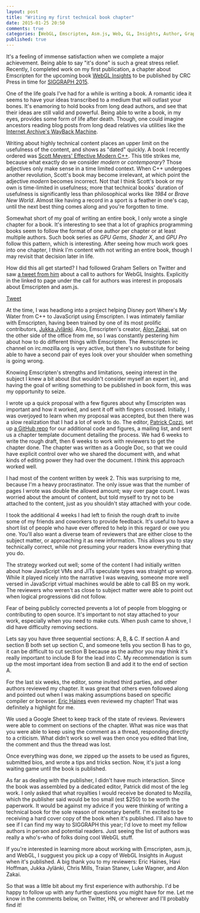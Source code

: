 ```yaml
---
layout: post
title: "Writing my first technical book chapter"
date: 2015-01-25 20:50
comments: true
categories: [WebGL, Emscripten, Asm.js, Web, GL, Insights, Author, Graphics]
published: true
---
```

It's a feeling of immense satisfaction when we complete a major achievement.
Being able to say "it's done" is such a great stress relief.  Recently, I
completed work on my first publication, a chapter about Emscripten for the
upcoming book
[WebGL Insights](http://www.crcpress.com/product/isbn/9781498716079)
to be published by CRC Press in time for
[SIGGRAPH 2015](http://s2015.siggraph.org/).

One of the life goals I've had for a while is writing a book.  A romantic idea
it seems to have your ideas transcribed to a medium that will outlast your
bones.  It's enamoring to hold books from long dead authors, and see that their
ideas are still valid and powerful.  Being able to write a book, in my eyes,
provides some form of life after death.  Though, one could imagine ancestors
reading blog posts from long dead relatives via utilities like the
[Internet Archive's WayBack Machine](https://web.archive.org/web/20141218200253/http://nickdesaulniers.github.io/).

Writing about highly technical content places an upper limit on the usefulness
of the content, and shows as "dated" quickly.  A book I recently ordered was
[Scott Meyers' Effective Modern C++](http://shop.oreilly.com/product/0636920033707.do).
This title strikes me, because what
exactly do we consider *modern* or *contemporary*?  Those adjectives only make
sense in a time limited context.  When C++ undergoes another revolution,
Scott's book may become irrelevant, at which point the adjective *modern*
becomes incorrect.  Not that I think Scott's book or my own is time-limited in
usefulness; more that technical books' duration of usefulness is significantly
less than philosophical works like *1984* or *Brave New World*.  Almost like having
a record in a sport is a feather in one's cap, until the next best thing comes
along and you're forgotten to time.

Somewhat short of my goal of writing an entire book, I only wrote a single
chapter for a book.  It's interesting to see that a lot of graphics programming
books seem to follow the format of one author per chapter or at least multiple
authors.  Such book series as *GPU Gems*, *Shader X*, and *GPU Pro* follow this
pattern, which is interesting.  After seeing how much work goes into one
chapter, I think I'm content with not writing an entire book, though I may
revisit that decision later in life.

How did this all get started?  I had followed Graham Sellers on Twitter and saw
[a tweet from him](http://octopress.org/2015/01/15/octopress-3.0-is-coming/)
about a call to authors for WebGL Insights.  Explicitly in the linked to page
under the call for authors was interest in proposals about Emscripten and
asm.js.

[Tweet](https://twitter.com/grahamsellers/status/504974663848456193)

At the time, I was headlong into a project helping Disney port Where's My Water
from C++ to JavaScript using Emscripten.  I was intimately familiar with
Emscripten, having been trained by one of its most prolific contributors,
[Jukka Jylänki](http://clb.demon.fi/).
Also, Emscripten's creator,
[Alon Zakai](http://mozakai.blogspot.com/), sat on the other side
of the office from me, so I was constantly pestering him about how to do
different things with Emscripten.  The #emscripten irc channel on
irc.mozilla.org is very active, but there's no substitute for being able to
have a second pair of eyes look over your shoulder when something is going
wrong.

Knowing Emscripten's strengths and limitations, seeing interest in the subject
I knew a bit about (but wouldn't consider myself an expert in), and having the
goal of writing something to be published in book form, this was my opportunity
to seize.

I wrote up a quick proposal with a few figures about why Emscripten was
important and how it worked, and sent it off with fingers crossed.  Initially,
I was overjoyed to learn when my proposal was accepted, but then there was a
slow realization that I had a lot of work to do.  The editor,
[Patrick Cozzi](http://www.seas.upenn.edu/~pcozzi/), set up
[a GitHub repo](https://github.com/WebGLInsights/WebGLInsights-1)
for our additional code and figures, a mailing
list, and sent us a chapter template document detailing the process.  We had 6
weeks to write the rough draft, then 6 weeks to work with reviewers to get the
chapter done.  The chapter was written as a Google Doc, so that we could have
explicit control over who we shared the document with, and what kinds of
editing power they had over the document.  I think this approach worked well.

I had most of the content written by week 2.  This was surprising to me,
because I'm a heavy procrastinator.  The only issue was that the number of
pages I wrote was double the allowed amount; way over page count.  I was
worried about the amount of content, but told myself to try not to be attached
to the content, just as you shouldn't stay attached with your code.

I took the additional 4 weeks I had left to finish the rough draft to invite
some of my friends and coworkers to provide feedback.  It's useful to have a
short list of people who have ever offered to help in this regard or owe you
one.  You'll also want a diverse team of reviewers that are either close to the
subject matter, or approaching it as new information.  This allows you to stay
technically correct, while not presuming your readers know everything that you
do.

The strategy worked out well; some of the content I had initially written about
how JavaScript VMs and JITs speculate types was straight up wrong.  While it
played nicely into the narrative I was weaving, someone more well versed in
JavaScript virtual machines would be able to call BS on my work.  The reviewers
who weren't as close to subject matter were able to point out when logical
progressions did not follow.

Fear of being publicly corrected prevents a lot of people from blogging or
contributing to open source.  It's important to not stay attached to your work,
especially when you need to make cuts.  When push came to shove, I did have
difficulty removing sections.

Lets say you have three sequential sections: A, B, & C.  If section A and
section B both set up section C, and someone tells you section B has to go, it
can be difficult to cut section B because as the author you may think it's
really important to include B for the lead into C.  My recommendation is sum up
the most important idea from section B and add it to the end of section A.

For the last six weeks, the editor, some invited third parties, and other
authors reviewed my chapter.  It was great that others even followed along and
pointed out when I was making assumptions based on specific compiler or
browser.
[Eric Haines](http://erich.realtimerendering.com/) even reviewed my chapter!
That was definitely a highlight for me.

We used a Google Sheet to keep track of the state of reviews.  Reviewers were
able to comment on sections of the chapter.  What was nice was that you were
able to keep using the comment as a thread, responding directly to a
criticism.  What didn't work so well was then once you edited that line, the
comment and thus the thread was lost.

Once everything was done, we zipped up the assets to be used as figures,
submitted bios, and wrote a tips and tricks section.  Now, it's just a long
waiting game until the book is published.

As far as dealing with the publisher, I didn't have much interaction.  Since
the book was assembled by a dedicated editor, Patrick did most of the leg work.
I only asked that what royalties I would receive be donated to Mozilla, which
the publisher said would be too small (est $250) to be worth the paperwork.  It
would be against my advice if you were thinking of writing a technical book for
the sole reason of monetary benefit.  I'm excited to be receiving a hard cover
copy of the book when it's published.  I'll also have to see if I can find my
way to SIGGRAPH this year; I'd love to meet my fellow authors in person and
potential readers.  Just seeing the list of authors was really a who's-who of
folks doing cool WebGL stuff.

If you're interested in learning more about working with Emscripten, asm.js,
and WebGL, I sugguest you pick up a copy of WebGL Insights in August when it's
published.  A big thank you to my reviewers: Eric Haines, Havi Hoffman,
Jukka Jylänki, Chris Mills, Traian Stanev, Luke Wagner, and Alon Zakai.

So that was a little bit about my first experience with authorship.  I'd be
happy to follow up with any further questions you might have for me.  Let me
know in the comments below, on Twitter, HN, or wherever and I'll probably find
it!

